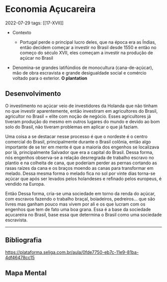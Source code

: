 # Economia Açucareira
2022-07-29
tags: [[17-XVII]]

* Contexto
    * Portugal perde o principal lucro deles, que na época era as Índias, então decidem começar a investir no Brasil desde 1550 e então no começo do século XVII, eles começam a investir na produção de açúcar no Brasil

* Denomina-se grandes latifúndios de monocultura (cana-de-açúcar), mão de obra escravista e grande desigualdade social e comércio voltado para o exterior. **O plantation**

## Desenvolvimento

O investimento no açúcar veio de investidores da Holanda que não tinham no que investir aparentemente, então investiram em agricultores do Brasil, agricultor no Brasil = elite com noção de negócio. Esses agricultores já tiveram produção do mesmo em outros lugares do mundo e devido ao bom solo do Brasil, não tiveram problemas em aplicar o que já faziam.

Uma coisa a se destacar nesse processo é que o nordeste é o centro comercial do Brasil, principalmente durante o Brasil colônia, então algo importante de se ter em mente é que a maioria dos engenhos se localizava por lá, principalmente Salvador que era a capital do Brasil.
Dessa forma, nós engenhos observa-se a relação desrregrada de trabalho escravo no plantio e na colheita de cana, que poderiam perder as pernas cortando as rasas raízes da cana e os braços moendo as canas para transformar em melado. Dessa mesma forma o melado fica no sol por vinte dias torna-se açúcar que após ser levados pelos holandeses e refinado pelos europeus, é vendido na Europa.

Então Dessa forma, cria-se uma sociedade em torno da renda do açúcar, com escravos fazendo o trabalho braçal, boiadeiros, pedreiros... que são livres mas ganham pouco mas vivem por ali e os que lucram com os engenhos que tem de fato uma boa grana. Essa é a base da sociedade açucareira no Brasil, base essa que determina o Brasil como uma sociedade escravista.

-----------------------------------------------
## Bibliografia

https://plataforma.seliga.com.br/aula/0fde7750-eb7c-11e9-81ba-4df46478cc15


## Mapa Mental